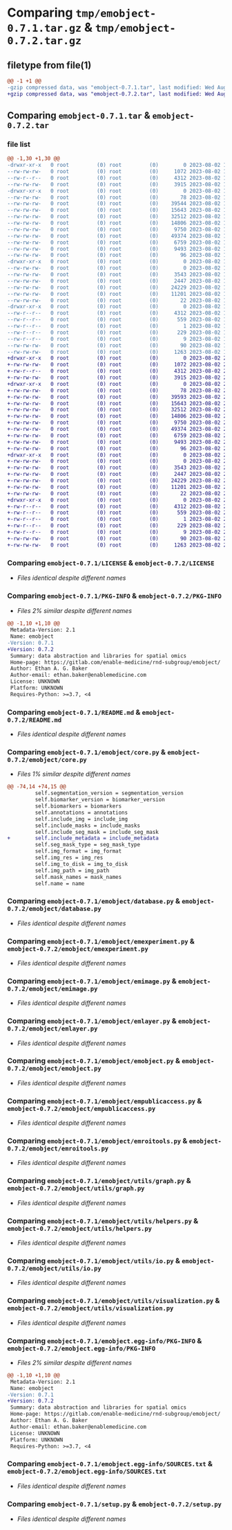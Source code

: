 # Comparing `tmp/emobject-0.7.1.tar.gz` & `tmp/emobject-0.7.2.tar.gz`

## filetype from file(1)

```diff
@@ -1 +1 @@
-gzip compressed data, was "emobject-0.7.1.tar", last modified: Wed Aug  2 15:57:54 2023, max compression
+gzip compressed data, was "emobject-0.7.2.tar", last modified: Wed Aug  2 21:30:26 2023, max compression
```

## Comparing `emobject-0.7.1.tar` & `emobject-0.7.2.tar`

### file list

```diff
@@ -1,30 +1,30 @@
-drwxr-xr-x   0 root         (0) root         (0)        0 2023-08-02 15:57:54.171496 emobject-0.7.1/
--rw-rw-rw-   0 root         (0) root         (0)     1072 2023-08-02 15:57:44.000000 emobject-0.7.1/LICENSE
--rw-r--r--   0 root         (0) root         (0)     4312 2023-08-02 15:57:54.171496 emobject-0.7.1/PKG-INFO
--rw-rw-rw-   0 root         (0) root         (0)     3915 2023-08-02 15:57:44.000000 emobject-0.7.1/README.md
-drwxr-xr-x   0 root         (0) root         (0)        0 2023-08-02 15:57:54.169496 emobject-0.7.1/emobject/
--rw-rw-rw-   0 root         (0) root         (0)       78 2023-08-02 15:57:44.000000 emobject-0.7.1/emobject/__init__.py
--rw-rw-rw-   0 root         (0) root         (0)    39544 2023-08-02 15:57:44.000000 emobject-0.7.1/emobject/core.py
--rw-rw-rw-   0 root         (0) root         (0)    15643 2023-08-02 15:57:44.000000 emobject-0.7.1/emobject/database.py
--rw-rw-rw-   0 root         (0) root         (0)    32512 2023-08-02 15:57:44.000000 emobject-0.7.1/emobject/emexperiment.py
--rw-rw-rw-   0 root         (0) root         (0)    14806 2023-08-02 15:57:44.000000 emobject-0.7.1/emobject/emimage.py
--rw-rw-rw-   0 root         (0) root         (0)     9750 2023-08-02 15:57:44.000000 emobject-0.7.1/emobject/emlayer.py
--rw-rw-rw-   0 root         (0) root         (0)    49374 2023-08-02 15:57:44.000000 emobject-0.7.1/emobject/emobject.py
--rw-rw-rw-   0 root         (0) root         (0)     6759 2023-08-02 15:57:44.000000 emobject-0.7.1/emobject/empublicaccess.py
--rw-rw-rw-   0 root         (0) root         (0)     9493 2023-08-02 15:57:44.000000 emobject-0.7.1/emobject/emroitools.py
--rw-rw-rw-   0 root         (0) root         (0)       96 2023-08-02 15:57:44.000000 emobject-0.7.1/emobject/errors.py
-drwxr-xr-x   0 root         (0) root         (0)        0 2023-08-02 15:57:54.171496 emobject-0.7.1/emobject/utils/
--rw-rw-rw-   0 root         (0) root         (0)        0 2023-08-02 15:57:44.000000 emobject-0.7.1/emobject/utils/__init__.py
--rw-rw-rw-   0 root         (0) root         (0)     3543 2023-08-02 15:57:44.000000 emobject-0.7.1/emobject/utils/graph.py
--rw-rw-rw-   0 root         (0) root         (0)     2447 2023-08-02 15:57:44.000000 emobject-0.7.1/emobject/utils/helpers.py
--rw-rw-rw-   0 root         (0) root         (0)    24229 2023-08-02 15:57:44.000000 emobject-0.7.1/emobject/utils/io.py
--rw-rw-rw-   0 root         (0) root         (0)    11201 2023-08-02 15:57:44.000000 emobject-0.7.1/emobject/utils/visualization.py
--rw-rw-rw-   0 root         (0) root         (0)       22 2023-08-02 15:57:44.000000 emobject-0.7.1/emobject/version.py
-drwxr-xr-x   0 root         (0) root         (0)        0 2023-08-02 15:57:54.170496 emobject-0.7.1/emobject.egg-info/
--rw-r--r--   0 root         (0) root         (0)     4312 2023-08-02 15:57:54.000000 emobject-0.7.1/emobject.egg-info/PKG-INFO
--rw-r--r--   0 root         (0) root         (0)      559 2023-08-02 15:57:54.000000 emobject-0.7.1/emobject.egg-info/SOURCES.txt
--rw-r--r--   0 root         (0) root         (0)        1 2023-08-02 15:57:54.000000 emobject-0.7.1/emobject.egg-info/dependency_links.txt
--rw-r--r--   0 root         (0) root         (0)      229 2023-08-02 15:57:54.000000 emobject-0.7.1/emobject.egg-info/requires.txt
--rw-r--r--   0 root         (0) root         (0)        9 2023-08-02 15:57:54.000000 emobject-0.7.1/emobject.egg-info/top_level.txt
--rw-rw-rw-   0 root         (0) root         (0)       90 2023-08-02 15:57:54.172496 emobject-0.7.1/setup.cfg
--rw-rw-rw-   0 root         (0) root         (0)     1263 2023-08-02 15:57:44.000000 emobject-0.7.1/setup.py
+drwxr-xr-x   0 root         (0) root         (0)        0 2023-08-02 21:30:26.492400 emobject-0.7.2/
+-rw-rw-rw-   0 root         (0) root         (0)     1072 2023-08-02 21:30:16.000000 emobject-0.7.2/LICENSE
+-rw-r--r--   0 root         (0) root         (0)     4312 2023-08-02 21:30:26.492400 emobject-0.7.2/PKG-INFO
+-rw-rw-rw-   0 root         (0) root         (0)     3915 2023-08-02 21:30:16.000000 emobject-0.7.2/README.md
+drwxr-xr-x   0 root         (0) root         (0)        0 2023-08-02 21:30:26.489400 emobject-0.7.2/emobject/
+-rw-rw-rw-   0 root         (0) root         (0)       78 2023-08-02 21:30:16.000000 emobject-0.7.2/emobject/__init__.py
+-rw-rw-rw-   0 root         (0) root         (0)    39593 2023-08-02 21:30:16.000000 emobject-0.7.2/emobject/core.py
+-rw-rw-rw-   0 root         (0) root         (0)    15643 2023-08-02 21:30:16.000000 emobject-0.7.2/emobject/database.py
+-rw-rw-rw-   0 root         (0) root         (0)    32512 2023-08-02 21:30:16.000000 emobject-0.7.2/emobject/emexperiment.py
+-rw-rw-rw-   0 root         (0) root         (0)    14806 2023-08-02 21:30:16.000000 emobject-0.7.2/emobject/emimage.py
+-rw-rw-rw-   0 root         (0) root         (0)     9750 2023-08-02 21:30:16.000000 emobject-0.7.2/emobject/emlayer.py
+-rw-rw-rw-   0 root         (0) root         (0)    49374 2023-08-02 21:30:16.000000 emobject-0.7.2/emobject/emobject.py
+-rw-rw-rw-   0 root         (0) root         (0)     6759 2023-08-02 21:30:16.000000 emobject-0.7.2/emobject/empublicaccess.py
+-rw-rw-rw-   0 root         (0) root         (0)     9493 2023-08-02 21:30:16.000000 emobject-0.7.2/emobject/emroitools.py
+-rw-rw-rw-   0 root         (0) root         (0)       96 2023-08-02 21:30:16.000000 emobject-0.7.2/emobject/errors.py
+drwxr-xr-x   0 root         (0) root         (0)        0 2023-08-02 21:30:26.491400 emobject-0.7.2/emobject/utils/
+-rw-rw-rw-   0 root         (0) root         (0)        0 2023-08-02 21:30:16.000000 emobject-0.7.2/emobject/utils/__init__.py
+-rw-rw-rw-   0 root         (0) root         (0)     3543 2023-08-02 21:30:16.000000 emobject-0.7.2/emobject/utils/graph.py
+-rw-rw-rw-   0 root         (0) root         (0)     2447 2023-08-02 21:30:16.000000 emobject-0.7.2/emobject/utils/helpers.py
+-rw-rw-rw-   0 root         (0) root         (0)    24229 2023-08-02 21:30:16.000000 emobject-0.7.2/emobject/utils/io.py
+-rw-rw-rw-   0 root         (0) root         (0)    11201 2023-08-02 21:30:16.000000 emobject-0.7.2/emobject/utils/visualization.py
+-rw-rw-rw-   0 root         (0) root         (0)       22 2023-08-02 21:30:16.000000 emobject-0.7.2/emobject/version.py
+drwxr-xr-x   0 root         (0) root         (0)        0 2023-08-02 21:30:26.490400 emobject-0.7.2/emobject.egg-info/
+-rw-r--r--   0 root         (0) root         (0)     4312 2023-08-02 21:30:26.000000 emobject-0.7.2/emobject.egg-info/PKG-INFO
+-rw-r--r--   0 root         (0) root         (0)      559 2023-08-02 21:30:26.000000 emobject-0.7.2/emobject.egg-info/SOURCES.txt
+-rw-r--r--   0 root         (0) root         (0)        1 2023-08-02 21:30:26.000000 emobject-0.7.2/emobject.egg-info/dependency_links.txt
+-rw-r--r--   0 root         (0) root         (0)      229 2023-08-02 21:30:26.000000 emobject-0.7.2/emobject.egg-info/requires.txt
+-rw-r--r--   0 root         (0) root         (0)        9 2023-08-02 21:30:26.000000 emobject-0.7.2/emobject.egg-info/top_level.txt
+-rw-rw-rw-   0 root         (0) root         (0)       90 2023-08-02 21:30:26.492400 emobject-0.7.2/setup.cfg
+-rw-rw-rw-   0 root         (0) root         (0)     1263 2023-08-02 21:30:16.000000 emobject-0.7.2/setup.py
```

### Comparing `emobject-0.7.1/LICENSE` & `emobject-0.7.2/LICENSE`

 * *Files identical despite different names*

### Comparing `emobject-0.7.1/PKG-INFO` & `emobject-0.7.2/PKG-INFO`

 * *Files 2% similar despite different names*

```diff
@@ -1,10 +1,10 @@
 Metadata-Version: 2.1
 Name: emobject
-Version: 0.7.1
+Version: 0.7.2
 Summary: data abstraction and libraries for spatial omics
 Home-page: https://gitlab.com/enable-medicine/rnd-subgroup/emobject/
 Author: Ethan A. G. Baker
 Author-email: ethan.baker@enablemedicine.com
 License: UNKNOWN
 Platform: UNKNOWN
 Requires-Python: >=3.7, <4
```

### Comparing `emobject-0.7.1/README.md` & `emobject-0.7.2/README.md`

 * *Files identical despite different names*

### Comparing `emobject-0.7.1/emobject/core.py` & `emobject-0.7.2/emobject/core.py`

 * *Files 1% similar despite different names*

```diff
@@ -74,14 +74,15 @@
         self.segmentation_version = segmentation_version
         self.biomarker_version = biomarker_version
         self.biomarkers = biomarkers
         self.annotations = annotations
         self.include_img = include_img
         self.include_masks = include_masks
         self.include_seg_mask = include_seg_mask
+        self.include_metadata = include_metadata
         self.seg_mask_type = seg_mask_type
         self.img_format = img_format
         self.img_res = img_res
         self.img_to_disk = img_to_disk
         self.img_path = img_path
         self.mask_names = mask_names
         self.name = name
```

### Comparing `emobject-0.7.1/emobject/database.py` & `emobject-0.7.2/emobject/database.py`

 * *Files identical despite different names*

### Comparing `emobject-0.7.1/emobject/emexperiment.py` & `emobject-0.7.2/emobject/emexperiment.py`

 * *Files identical despite different names*

### Comparing `emobject-0.7.1/emobject/emimage.py` & `emobject-0.7.2/emobject/emimage.py`

 * *Files identical despite different names*

### Comparing `emobject-0.7.1/emobject/emlayer.py` & `emobject-0.7.2/emobject/emlayer.py`

 * *Files identical despite different names*

### Comparing `emobject-0.7.1/emobject/emobject.py` & `emobject-0.7.2/emobject/emobject.py`

 * *Files identical despite different names*

### Comparing `emobject-0.7.1/emobject/empublicaccess.py` & `emobject-0.7.2/emobject/empublicaccess.py`

 * *Files identical despite different names*

### Comparing `emobject-0.7.1/emobject/emroitools.py` & `emobject-0.7.2/emobject/emroitools.py`

 * *Files identical despite different names*

### Comparing `emobject-0.7.1/emobject/utils/graph.py` & `emobject-0.7.2/emobject/utils/graph.py`

 * *Files identical despite different names*

### Comparing `emobject-0.7.1/emobject/utils/helpers.py` & `emobject-0.7.2/emobject/utils/helpers.py`

 * *Files identical despite different names*

### Comparing `emobject-0.7.1/emobject/utils/io.py` & `emobject-0.7.2/emobject/utils/io.py`

 * *Files identical despite different names*

### Comparing `emobject-0.7.1/emobject/utils/visualization.py` & `emobject-0.7.2/emobject/utils/visualization.py`

 * *Files identical despite different names*

### Comparing `emobject-0.7.1/emobject.egg-info/PKG-INFO` & `emobject-0.7.2/emobject.egg-info/PKG-INFO`

 * *Files 2% similar despite different names*

```diff
@@ -1,10 +1,10 @@
 Metadata-Version: 2.1
 Name: emobject
-Version: 0.7.1
+Version: 0.7.2
 Summary: data abstraction and libraries for spatial omics
 Home-page: https://gitlab.com/enable-medicine/rnd-subgroup/emobject/
 Author: Ethan A. G. Baker
 Author-email: ethan.baker@enablemedicine.com
 License: UNKNOWN
 Platform: UNKNOWN
 Requires-Python: >=3.7, <4
```

### Comparing `emobject-0.7.1/emobject.egg-info/SOURCES.txt` & `emobject-0.7.2/emobject.egg-info/SOURCES.txt`

 * *Files identical despite different names*

### Comparing `emobject-0.7.1/setup.py` & `emobject-0.7.2/setup.py`

 * *Files identical despite different names*

